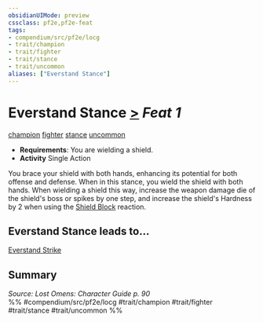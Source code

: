 ```yaml
---
obsidianUIMode: preview
cssclass: pf2e,pf2e-feat
tags:
- compendium/src/pf2e/locg
- trait/champion
- trait/fighter
- trait/stance
- trait/uncommon
aliases: ["Everstand Stance"]
---
```

# Everstand Stance  [>](/rules/core-rulebook/chapter-9-playing-the-game.md#Actions "Single Action") *Feat 1*  
[champion](/rules/traits/champion.md)  [fighter](/rules/traits/fighter.md)  [stance](/rules/traits/stance.md)  [uncommon](/rules/traits/uncommon.md)  

- **Requirements**: You are wielding a shield.
- **Activity** Single Action

You brace your shield with both hands, enhancing its potential for both offense and defense. When in this stance, you wield the shield with both hands. When wielding a shield this way, increase the weapon damage die of the shield's boss or spikes by one step, and increase the shield's Hardness by 2 when using the [Shield Block](/compendium/feats/shield-block.md) reaction.

## Everstand Stance leads to...

[Everstand Strike](/compendium/feats/everstand-strike-locg.md)

## Summary

*Source: Lost Omens: Character Guide p. 90*  
%% #compendium/src/pf2e/locg #trait/champion #trait/fighter #trait/stance #trait/uncommon %%